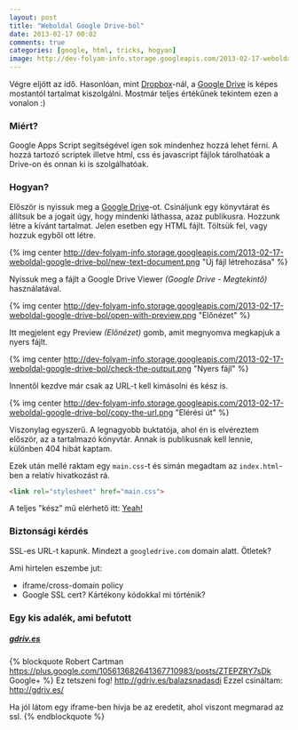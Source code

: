 ```yaml
---
layout: post
title: "Weboldal Google Drive-ból"
date: 2013-02-17 00:02
comments: true
categories: [google, html, tricks, hogyan]
image: http://dev-folyam-info.storage.googleapis.com/2013-02-17-weboldal-google-drive-bol/open-with-preview.png
---
```


Végre eljött az idő. Hasonlóan, mint [Dropbox](https://www.dropbox.com/home)-nál,
a [Google Drive](https://drive.google.com) is képes mostantól tartalmat kiszolgálni.
Mostmár teljes értékűnek tekintem ezen a vonalon :)

### Miért?

Google Apps Script segítségével igen sok mindenhez hozzá lehet férni. A hozzá tartozó
scriptek illetve html, css és javascript fájlok tárolhatóak a Drive-on és onnan ki is
szolgálhatóak.

<!--more-->

### Hogyan?

Először is nyissuk meg a [Google Drive](https://drive.google.com)-ot. Csináljunk egy
könyvtárat és állítsuk be a jogait úgy, hogy mindenki láthassa, azaz publikusra. Hozzunk
létre a kívánt tartalmat. Jelen esetben egy HTML fájlt. Töltsük fel, vagy hozzuk egyből
ott létre.

{% img center http://dev-folyam-info.storage.googleapis.com/2013-02-17-weboldal-google-drive-bol/new-text-document.png "Új fájl létrehozása" %}

Nyissuk meg a fájlt a Google Drive Viewer _(Google Drive - Megtekintő)_ használatával.

{% img center http://dev-folyam-info.storage.googleapis.com/2013-02-17-weboldal-google-drive-bol/open-with-preview.png "Előnézet" %}

Itt megjelent egy Preview _(Előnézet)_ gomb, amit megnyomva megkapjuk a nyers fájlt.

{% img center http://dev-folyam-info.storage.googleapis.com/2013-02-17-weboldal-google-drive-bol/check-the-output.png "Nyers fájl" %}

Innentől kezdve már csak az URL-t kell kimásolni és kész is.

{% img center http://dev-folyam-info.storage.googleapis.com/2013-02-17-weboldal-google-drive-bol/copy-the-url.png "Elérési út" %}

Viszonylag egyszerű. A legnagyobb buktatója, ahol én is elvéreztem először, az a tartalmazó
könyvtár. Annak is publikusnak kell lennie, különben 404 hibát kaptam.

Ezek után mellé raktam egy `main.css`-t és simán megadtam az `index.html`-ben a relatív
hivatkozást rá.

``` html
<link rel="stylesheet" href="main.css">
```

A teljes "kész" mű elérhető itt: [Yeah!](https://googledrive.com/host/0ByeYB4CMClbLNy1TSDk0a1hJREk/index.html)

### Biztonsági kérdés

SSL-es URL-t kapunk. Mindezt a `googledrive.com` domain alatt. Ötletek?

Ami hirtelen eszembe jut:

* iframe/cross-domain policy
* Google SSL cert? Kártékony kódokkal mi történik?

### Egy kis adalék, ami befutott

##### [gdriv.es](http://gdriv.es/)

{% blockquote Robert Cartman https://plus.google.com/105613682641367710983/posts/ZTEPZRY7sDk Google+ %}
Ez tetszeni fog!
http://gdriv.es/balazsnadasdi
Ezzel csináltam: http://gdriv.es/﻿

Ha jól látom egy iframe-ben hívja be az eredetit, ahol viszont megmarad az ssl.﻿
{% endblockquote %}